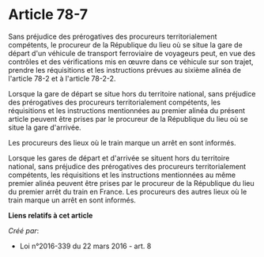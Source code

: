 # Article 78-7

Sans préjudice des prérogatives des procureurs territorialement compétents, le procureur de la République du lieu où se situe
la gare de départ d'un véhicule de transport ferroviaire de voyageurs peut, en vue des contrôles et des vérifications mis en
œuvre dans ce véhicule sur son trajet, prendre les réquisitions et les instructions prévues au sixième alinéa de l'article
78-2 et à l'article 78-2-2. 

Lorsque la gare de départ se situe hors du territoire national, sans préjudice des prérogatives des procureurs
territorialement compétents, les réquisitions et les instructions mentionnées au premier alinéa du présent article peuvent
être prises par le procureur de la République du lieu où se situe la gare d'arrivée. 

Les procureurs des lieux où le train marque un arrêt en sont informés. 

Lorsque les gares de départ et d'arrivée se situent hors du territoire national, sans préjudice des prérogatives des
procureurs territorialement compétents, les réquisitions et les instructions mentionnées au même premier alinéa peuvent être
prises par le procureur de la République du lieu du premier arrêt du train en France. Les procureurs des autres lieux où le
train marque un arrêt en sont informés.

**Liens relatifs à cet article**

_Créé par_:

  - Loi n°2016-339 du 22 mars 2016 - art. 8
